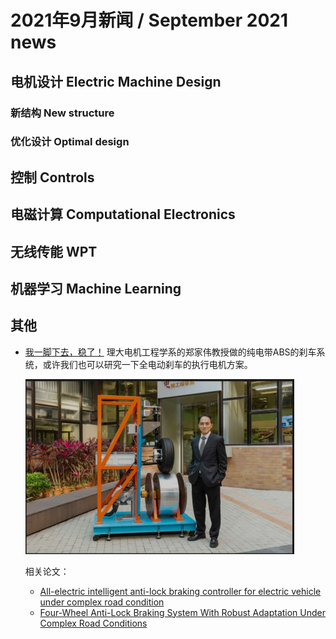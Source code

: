 # 2021年9月新闻 / September 2021 news

## 电机设计 Electric Machine Design

### 新结构 New structure

### 优化设计 Optimal design

## 控制 Controls

## 电磁计算 Computational Electronics

## 无线传能 WPT

## 机器学习 Machine Learning

## 其他

- [我一脚下去，稳了！](https://mp.weixin.qq.com/s/IZC27pQKQYUUCkSR5YU4yQ)
  理大电机工程学系的郑家伟教授做的纯电带ABS的刹车系统，或许我们也可以研究一下全电动刹车的执行电机方案。

  <img alt="pic" height="280" src="img.png" width="430"/>
  
  相关论文：
  - [All-electric intelligent anti-lock braking controller for electric vehicle under complex road condition](https://ieeexplore.ieee.org/document/7845986)
  - [Four-Wheel Anti-Lock Braking System With Robust Adaptation Under Complex Road Conditions](https://ieeexplore.ieee.org/document/9309155)